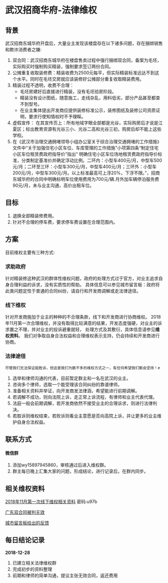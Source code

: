 # 武汉招商华府-法律维权
## 背景
武汉招商东城华府开盘后，大量业主发现该楼盘存在以下诸多问题，存在捆绑销售和欺诈消费者之嫌:

1. 双合同：武汉招商东城华府在楼盘售卖过程中强行捆绑双合同，备案为毛坯，实际购买时强制购买精装，强制要求签订两份合同。
2. 公摊重复收取装修费：精装收费为2500元每平，但实际精装标准远达不到这个水平。同时在毛坯交房就应该装修好公摊部分重复收取精装费用。
3. 精装过程不透明，收费不合理：
   * 毛坯房建好后直接进行精装，没有毛坯验房阶段。
   * 精装没有设计图纸，随意施工，走线杂乱，用料低劣，部分产品甚至都查不到型号。
   * 在业主集体提出开发商应提供装修标准公示，装修图纸及装修公司资质证明，要求行使知情权时不予理睬。
4. 虚假宣传：
  在其宣传页上：所有地域字眼全部都是光谷，实际购房后才说是江夏区；标出教育资源有光谷三小、光谷二高和光谷三初，购房后却不能上这些学校。
5. 在《武汉市治理交通拥堵领导小组办公室关于综合治理交通拥堵的工作措施》文件中“关于加强住宅小区车位、车库管理的工作措施”小项第四条“制定住宅小区车位租赁费政府指导价”指出“ 明确住宅小区车位场地租赁费政府指导价标准，分类制定基准价并确定浮动比例。二环内：小型车400元/月，中型车500元/月；二环至三环：小型车300元/月，中型车400元/月；三环外：小型车200元/月，中型车300元/月。以上标准最高可上浮20%，下浮不限。”，招商东城华府的合同中明确标明车位使用费用为700元/辆.月外加车辆停泊服务费90元/月，未与业主沟通，高价出租车位。

## 目标
1. 退换全部精装修费用。
2. 针对不合理的停车费，要求停车费设置在合理范围内。

## 方案
目前维权主要有三种方式:
### 求助政府
针对精装修这种武汉的群体性维权问题，政府的处理方式过于官方，对业主追求自身合理利益的诉求，没有实质性的帮助。
具体信息可以参见城市留言板：政府将此类问题定性于普通的合同纠纷，请自行和开发商调解或走法律途径。

### 线下维权
针对开发商施加于业主的种种的不合理条款，线下和开发商进行协商维权。
2018年11月第一次合理维权，并没有取得比较满意的结果，开发态度强硬，对业主的诉求置之不理，并对业主的投诉避重就轻，
处理方式及其敷衍，具体信息请参见**维权资料**。
我们对争取自身合法权益和合理维权表示支持，仍会持续和开发商进行协商。

### 法律途径
`尽管我们无法保证能胜诉，但这是我们为数不多的维权方式之一，有任何希望我们都会坚持！`✊
1. 选举和律师沟通的代表，目前暂定群主和一名在武汉的业主。
2. 咨询多个律师，选取一个能受理该合同纠纷的靠谱律师。
3. 准备相关资料并举证，向开发商发法律涵，希望能进行前期调解。
4. 若调解不成功，则向法院上诉，走正常上诉流程，有律师和业主代表代理。
5. 法庭一般会前期调解，若开发商依然不接受业主的合理诉求，则进行法律判决。
6. 若胜诉则维权结束，若败诉则看业主意愿是否向高院上诉，并让更多的业主维护自身合法权益。

## 联系方式
#### 微信群  
1. 添加wy15897945860，审核通过后进入维权群。
2. 群主每日晚上汇集大家的问题，形成结论，进行记录后，在群内同步。

## 相关维权资料
[2018年11月第一次线下维权相关资料](https://pan.baidu.com/s/1liBsG_u_fi_MvZq9XxIeiQ) 密码:u97b

[广东双合同被判无效](http://house.people.com.cn/n1/2018/1102/c164220-30378945.html)

[城市留言板给出的反馈](http://liuyan.cjn.cn/threads/content?tid=254333&from=singlemessage&isappinstalled=0)



## 每日结论记录 
**2018-12-28**
1. 已建立相关法律维权群
2. 完成初步的资料整理
3. 前期和律师的简单沟通，提议主张无效合同，返还费用
